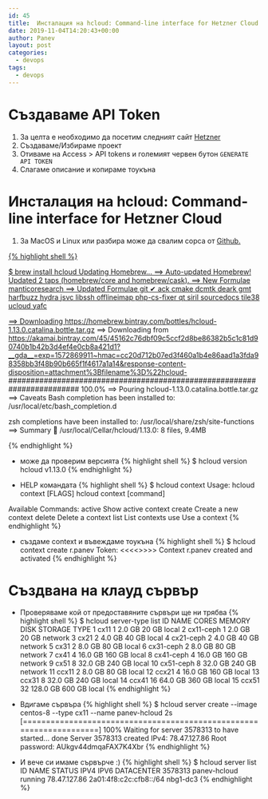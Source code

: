 ```yaml
---
id: 45
title:  Инсталация на hcloud: Command-line interface for Hetzner Cloud
date: 2019-11-04T14:20:43+00:00
author: Panev
layout: post
categories:
  - devops
tags:
  - devops
---
```


# Създаваме API Token 

1) За целта е необходимо да посетим следният сайт <a href="https://console.hetzner.cloud">Hetzner</a>
2) Създаваме/Избираме проект
3) Отиваме на Access > API tokens и големият червен бутон `GENERATE API TOKEN`
4) Слагаме описание и копираме тоукъна

# Инсталация на hcloud: Command-line interface for Hetzner Cloud

1) За MacOS и Linux или разбира може да свалим сорса от <a href="https://github.com/hetznercloud/cli/releases/tag/v1.13.0">Github.

{% highlight shell %}

$ brew install hcloud
Updating Homebrew...
==> Auto-updated Homebrew!
Updated 2 taps (homebrew/core and homebrew/cask).
==> New Formulae
manticoresearch
==> Updated Formulae
git ✔          ack            cmake          dcmtk          deark          gmt            harfbuzz       hydra          jsvc           libssh         offlineimap    php-cs-fixer   qt             siril          sourcedocs     tile38         ucloud         yafc

==> Downloading https://homebrew.bintray.com/bottles/hcloud-1.13.0.catalina.bottle.tar.gz
==> Downloading from https://akamai.bintray.com/45/45162c76dbf09c5ccf2d8be86382b5c1c81d90740b1b42b3d4ef4e0cb8a421d1?__gda__=exp=1572869911~hmac=cc20d712b07ed3f460a1b4e86aad1a3fda98358bb3f48b90b665f1f4617a1a14&response-content-disposition=attachment%3Bfilename%3D%22hcloud-
######################################################################## 100.0%
==> Pouring hcloud-1.13.0.catalina.bottle.tar.gz
==> Caveats
Bash completion has been installed to:
  /usr/local/etc/bash_completion.d

zsh completions have been installed to:
  /usr/local/share/zsh/site-functions
==> Summary
🍺  /usr/local/Cellar/hcloud/1.13.0: 8 files, 9.4MB

{% endhighlight %}

- може да проверим версията
{% highlight shell %}
$ hcloud version
hcloud v1.13.0
{% endhighlight %}

- HELP командата
{% highlight shell %}
$ hcloud context
Usage:
  hcloud context [FLAGS]
  hcloud context [command]

Available Commands:
  active      Show active context
  create      Create a new context
  delete      Delete a context
  list        List contexts
  use         Use a context
{% endhighlight %}

- създаме context и въвеждаме тоукъна
{% highlight shell %}
$ hcloud context create r.panev
Token:    <<<<<TOKEN>>>>>
Context r.panev created and activated
{% endhighlight %}

# Създвана на клауд сървър

- Проверяваме кой от предоставяните сървъри ще ни трябва
{% highlight shell %}
$ hcloud server-type list
ID   NAME        CORES   MEMORY     DISK     STORAGE TYPE
1    cx11        1       2.0 GB     20 GB    local
2    cx11-ceph   1       2.0 GB     20 GB    network
3    cx21        2       4.0 GB     40 GB    local
4    cx21-ceph   2       4.0 GB     40 GB    network
5    cx31        2       8.0 GB     80 GB    local
6    cx31-ceph   2       8.0 GB     80 GB    network
7    cx41        4       16.0 GB    160 GB   local
8    cx41-ceph   4       16.0 GB    160 GB   network
9    cx51        8       32.0 GB    240 GB   local
10   cx51-ceph   8       32.0 GB    240 GB   network
11   ccx11       2       8.0 GB     80 GB    local
12   ccx21       4       16.0 GB    160 GB   local
13   ccx31       8       32.0 GB    240 GB   local
14   ccx41       16      64.0 GB    360 GB   local
15   ccx51       32      128.0 GB   600 GB   local
{% endhighlight %}

- Вдигаме сървъра 
{% highlight shell %}
$ hcloud server create --image centos-8 --type cx11 --name panev-hcloud
   2s [====================================================================] 100%
Waiting for server 3578313 to have started... done
Server 3578313 created
IPv4: 78.47.127.86
Root password: AUkgv44dmqaFAX7K4Xbr
{% endhighlight %}

- И вече си имаме сървърче :)
{% highlight shell %}
$ hcloud server list
ID        NAME                 STATUS    IPV4           IPV6                     DATACENTER
3578313   panev-hcloud         running   78.47.127.86   2a01:4f8:c2c:cfb8::/64   nbg1-dc3
{% endhighlight %}

